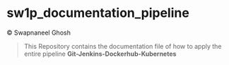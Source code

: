 # sw1p_documentation_pipeline
&copy; Swapnaneel Ghosh

> This Repository contains the documentation file of how to apply the entire pipeline 
> **Git-Jenkins-Dockerhub-Kubernetes**